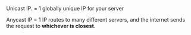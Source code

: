 Unicast IP. = 1 globally unique IP for your server

Anycast IP = 1 IP routes to many different servers, and the internet sends the request to **whichever is closest**.